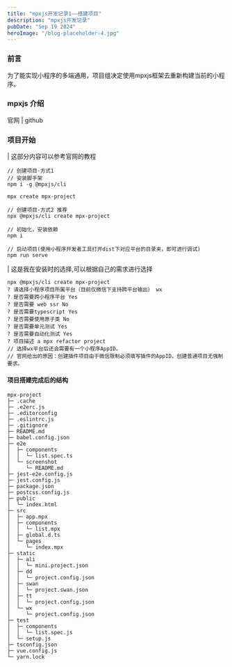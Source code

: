 ```yaml
---
title: "mpxjs开发记录1——搭建项目"
description: "mpxjs开发记录"
pubDate: "Sep 19 2024"
heroImage: "/blog-placeholder-4.jpg"
---
```

### 前言
为了能实现小程序的多端通用，项目组决定使用mpxjs框架去重新构建当前的小程序。

### mpxjs 介绍
<a ref="https://mpxjs.cn/">官网</a> | <a ref="https://github.com/didi/mpx">github</a>

### 项目开始

| 这部分内容可以参考官网的教程
```
// 创建项目-方式1
// 安装脚手架
npm i -g @mpxjs/cli

mpx create mpx-project

// 创建项目-方式2 推荐
npx @mpxjs/cli create mpx-project

// 初始化，安装依赖
npm i

// 启动项目(使用小程序开发者工具打开dist下对应平台的目录夹，即可进行调试)
npm run serve
```
| 这是我在安装时的选择,可以根据自己的需求进行选择
```
npx @mpxjs/cli create mpx-project
? 请选择小程序项目所属平台（目前仅微信下支持跨平台输出） wx
? 是否需要跨小程序平台 Yes
? 是否需要 web ssr No
? 是否需要typescript Yes
? 是否需要使用原子类 No
? 是否需要单元测试 Yes
? 是否需要自动化测试 Yes
? 项目描述 a mpx refactor project
// 选择wx平台后还会需要有一个小程序AppID。
// 官网给出的原因：创建插件项目由于微信限制必须填写插件的AppID，创建普通项目无强制要求。
```

#### 项目搭建完成后的结构
```
mpx-project
├─ .cache
├─ .e2erc.js
├─ .editorconfig
├─ .eslintrc.js
├─ .gitignore
├─ README.md
├─ babel.config.json
├─ e2e
│  ├─ components
│  │  └─ list.spec.ts
│  └─ screenshot
│     └─ README.md
├─ jest-e2e.config.js
├─ jest.config.js
├─ package.json
├─ postcss.config.js
├─ public
│  └─ index.html
├─ src
│  ├─ app.mpx
│  ├─ components
│  │  └─ list.mpx
│  ├─ global.d.ts
│  └─ pages
│     └─ index.mpx
├─ static
│  ├─ ali
│  │  └─ mini.project.json
│  ├─ dd
│  │  └─ project.config.json
│  ├─ swan
│  │  └─ project.swan.json
│  ├─ tt
│  │  └─ project.config.json
│  └─ wx
│     └─ project.config.json
├─ test
│  ├─ components
│  │  └─ list.spec.js
│  └─ setup.js
├─ tsconfig.json
├─ vue.config.js
└─ yarn.lock
```
